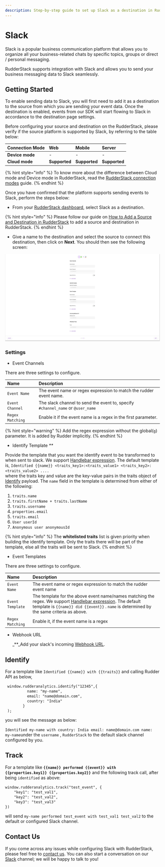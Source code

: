 ```yaml
---
description: Step-by-step guide to set up Slack as a destination in RudderStack
---
```


# Slack

Slack is a popular business communication platform that allows you to organize all your business-related chats by specific topics, groups or direct / personal messaging.

RudderStack supports integration with Slack and allows you to send your business messaging data to Slack seamlessly.

## Getting Started

To enable sending data to Slack, you will first need to add it as a destination to the source from which you are sending your event data. Once the destination is enabled, events from our SDK will start flowing to Slack in accordance to the destination page settings.

Before configuring your source and destination on the RudderStack, please verify if the source platform is supported by Slack, by referring to the table below:

| **Connection Mode** | **Web** | **Mobile** | **Server** |
| :--- | :--- | :--- | :--- |
| **Device mode** | - | - | - |
| **Cloud** **mode** | **Supported** | **Supported** | **Supported** |

{% hint style="info" %}
To know more about the difference between Cloud mode and Device mode in RudderStack, read the [RudderStack connection modes](https://docs.rudderstack.com/get-started/rudderstack-connection-modes) guide.
{% endhint %}

Once you have confirmed that the platform supports sending events to Slack, perform the steps below:

* From your [RudderStack dashboard](https://app.rudderlabs.com/),  select Slack as a destination.

{% hint style="info" %}
Please follow our guide on [How to Add a Source and Destination in RudderStack](https://docs.rudderstack.com/how-to-guides/adding-source-and-destination-rudderstack) to add a source and destination in RudderStack.
{% endhint %}

* Give a name to the destination and select the source to connect this destination, then click on **Next**. You should then see the following screen:

![Add Slack as destination](../.gitbook/assets/slack-settings.png)

### Settings

* Event Channels 

There are three settings to configure.

| Name | Description |
| :--- | :--- |
| `Event Name` | The event name or regex expression to match the rudder event name. |
| `Event Channel` | The slack channel to send the event to, specify `#channel_name` or `@user_name` |
| `Regex Matching` | Enable it if the event name is a regex in the first parameter. |

{% hint style="warning" %}
Add the regex expression without the global\(`g`\) parameter. It is added by Rudder implicitly.
{% endhint %}

* Identify Template _\*\*_

Provide the template that you want the identify event to be transformed to when sent to slack. We support [Handlebar expression](https://handlebarsjs.com/guide/expressions.html). The default template is, `Identified {{name}} <traits_key1>:<traits_value1> <traits_key2>:<traits_value2> ....`  
where the traits key and value are the key-value pairs in the traits object of [Identify](https://docs.rudderstack.com/getting-started/rudderstack-api-spec#identifypayload) payload. The `name` field in the template is determined from either of the following:

1. `traits.name`
2. `traits.firstName + traits.lastName`
3. `traits.username`
4. `properties.email`
5. `traits.email`
6. `User userId`
7. `Anonymous user anonymousId`

{% hint style="info" %}
The **whitelisted traits** list is given priority when building the identify template. Only the traits there will be part of the template, else all the traits will be sent to Slack.
{% endhint %}

* Event Templates

There are three settings to configure.

| Name | Description |
| :--- | :--- |
| `Event Name` | The event name or regex expression to match the rudder event name |
| `Event Template` | The template for the above event name/names matching the regex. We support [Handlebar expression](https://handlebarsjs.com/guide/expressions.html). The default template is `{{name}} did {{event}}` . `name` is determined by the same criteria as above. |
| `Regex Matching` | Enable it, if the event name is a regex |

* Webhook URL

  _\*\*_Add your slack's incoming [Webhook URL](https://my.slack.com/services/new/incoming-webhook/).

## Identify

For a template like `Identified {{name}} with {{traits}}` and calling Rudder API as below,

```text
 window.rudderanalytics.identify("12345",{
          name: "my-name",
          email: "name@domain.com",
          country: "India"
        }
 );
```

you will see the message as below:

`Identified my-name with country: India email: name@domain.com name: my-name`under the `username` , `RudderStack` to the default slack channel configured by you.

## Track

For a template like **`{{name}} performed {{event}} with {{properties.key1}} {{properties.key2}}`** and the following track call, after being `identified` as above:

```text
window.rudderanalytics.track("test_event", {
    "key1": "test_val1",
    "key2": "test_val2",
    "key3": "test_val3"
})
```

will send `my-name performed test_event with test_val1 test_val2` to the default or configured Slack channel.

## Contact Us

If you come across any issues while configuring Slack with RudderStack, please feel free to [contact us](mailto:%20contact@rudderstack.com). You can also start a conversation on our [Slack](https://resources.rudderstack.com/join-rudderstack-slack) channel; we will be happy to talk to you!

